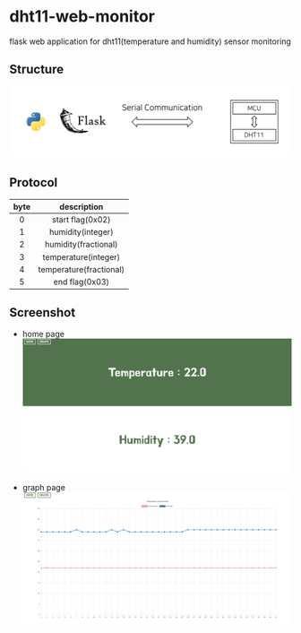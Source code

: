 # dht11-web-monitor
flask web application for dht11(temperature and humidity) sensor monitoring

## Structure

![structure](./images/structure_image.png)

## Protocol

| byte |        description      | 
|:----:|:-----------------------:|
|  0   | start flag(0x02)        |
|  1   | humidity(integer)       |
|  2   | humidity(fractional)    |
|  3   | temperature(integer)    |
|  4   | temperature(fractional) |
|  5   | end flag(0x03)          |

## Screenshot

- home page
![home page](./images/home_screenshot.png)

- graph page
![graph page](./images/graph_screenshot.png)